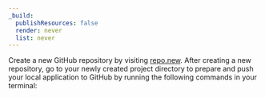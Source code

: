 ```yaml
---
_build:
  publishResources: false
  render: never
  list: never
---
```


Create a new GitHub repository by visiting [repo.new](https://repo.new). After creating a new repository, go to your newly created project directory to prepare and push your local application to GitHub by running the following commands in your terminal: